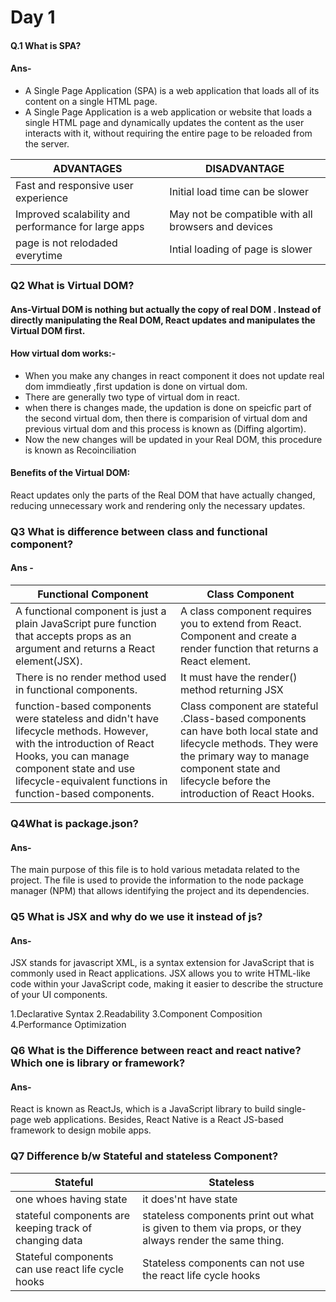 # Day 1
#### Q.1 What is SPA?
#### Ans- 
<ul><li>A Single Page Application (SPA) is a web application that loads all of its content on a single HTML page.</li>
<li> A Single Page Application is a web application or website that loads a single HTML page and dynamically updates the content as the user interacts with it, without requiring the entire page to be reloaded from the server.</li></ul>

| ADVANTAGES | DISADVANTAGE |
|----|----|
|Fast and responsive user experience|Initial load time can be slower|
|Improved scalability and performance for large apps|May not be compatible with all browsers and devices|
|page is not relodaded everytime|Intial loading of page is slower|

### Q2 What is Virtual DOM?
#### Ans-Virtual DOM is nothing but actually the copy of real DOM . Instead of directly manipulating the Real DOM, React updates and manipulates the Virtual DOM first.
#### How virtual dom works:-
<ul>
<li>When you make any changes in react component it does not update real dom immdieatly ,first updation is done on virtual dom.</li>
<li>There are generally two type of virtual dom in react.</li>
<li>
when there is changes made, the updation is done on speicfic part of the  second virtual dom, then there is comparision of virtual dom and previous virtual dom and this process is known as (Diffing algortim).
</li>
<li>
Now the new changes will be updated in your Real DOM, this procedure is known as Recoinciliation 
</li>
</ul>

#### Benefits of the Virtual DOM:
React updates only the parts of the Real DOM that have actually changed, reducing unnecessary work and rendering only the necessary updates.
### Q3 What is difference between class and functional component?
#### Ans -
|Functional Component | Class Component|
|----|----|
|A functional component is just a plain JavaScript pure function that accepts props as an argument and returns a React element(JSX).|A class component requires you to extend from React. Component and create a render function that returns a React element.|
|There is no render method used in functional components.|It must have the render() method returning JSX |
|function-based components were stateless and didn't have lifecycle methods. However, with the introduction of React Hooks, you can manage component state and use lifecycle-equivalent functions in function-based components.|Class component are stateful .Class-based components can have both local state and lifecycle methods. They were the primary way to manage component state and lifecycle before the introduction of React Hooks.|

### Q4What is package.json?
#### Ans-
The main purpose of this file is to hold various metadata related to the project. The file is used to provide the information to the node package manager (NPM) that allows identifying the project and its dependencies.

### Q5 What is JSX and why do we use it instead of js?
#### Ans- 
JSX stands for javascript XML, is a syntax extension for JavaScript that is commonly used in React applications. JSX allows you to write HTML-like code within your JavaScript code, making it easier to describe the structure of your UI components.

1.Declarative Syntax
2.Readability
3.Component Composition
4.Performance Optimization

### Q6 What is the Difference between react and react native? Which one is library or framework?
#### Ans-
React is known as ReactJs, which is a JavaScript library to build single-page web applications. Besides, React Native is a React JS-based framework to design mobile apps.

### Q7 Difference b/w Stateful and stateless Component?
|Stateful|Stateless|
|----|----|
|one whoes having state|it does'nt have state|
|stateful components are keeping track of changing data|stateless components print out what is given to them via props, or they always render the same thing.|
Stateful components can use react life cycle hooks|Stateless components can not use the react life cycle hooks|





